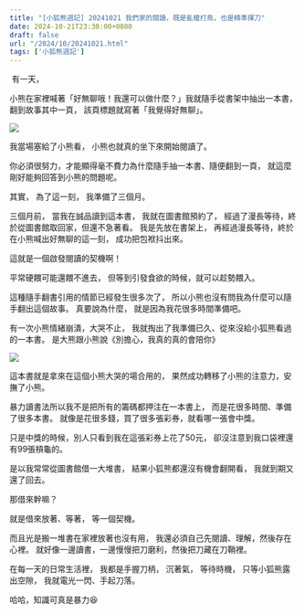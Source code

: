 ```yaml
---
title: "[小狐熊週記] 20241021 我們家的閱讀，既是亂槍打鳥，也是精準揮刀"
date: 2024-10-21T23:30:00+0800
draft: false
url: "/2024/10/20241021.html"
tags: ['小狐熊週記']
---
```


 有一天，

小熊在家裡喊著「好無聊哦！我還可以做什麼？」我就隨手從書架中抽出一本書，
翻到故事其中一頁，
該頁標題就寫著「我覺得好無聊」。


![](https://blogger.googleusercontent.com/img/b/R29vZ2xl/AVvXsEjysBHv36EvrktrqA6b5WNmcPz4irfI3AzljdFB0odSnKMWls5EunbCfGymxZXBThIw2ZSqQamiJCO4UOBT_YNCkHUw_jOBPBFq4Hcj4vEjgj0y1ko0BR6al4kAeqLQkgZpW91dAW0fE5dEg8-WmZJLKDIh2Wh8drbt93868ZBj8ls2_oBS4zsEBjzHyf0/s320/PXL_20241021_131850515.jpg)


我當場塞給了小熊看，
小熊也就真的坐下來開始閱讀了。

你必須很努力，才能顯得毫不費力為什麼隨手抽一本書、隨便翻到一頁，
就這麼剛好能夠回答到小熊的問題呢。

其實，
為了這一刻，
我準備了三個月。

三個月前，
當我在誠品讀到這本書，
我就在圖書館預約了，
經過了漫長等待，終於從圖書館取回家，但還不急著看。
我是先放在書架上，
再經過漫長等待，終於在小熊喊出好無聊的這一刻，
成功把包袱抖出來。

這就是一個啟發閱讀的契機啊！

平常硬餵可能還餵不進去，
但等到引發食欲的時候，就可以趁勢餵入。

這種隨手翻書引用的情節已經發生很多次了，
所以小熊也沒有問我為什麼可以隨手翻出這個故事。
真要說為什麼，
就是因為我花很多時間準備吧。

有一次小熊情緒崩潰，大哭不止，
我就掏出了我準備已久、從來沒給小狐熊看過的一本書。
是大熊跟小熊說《別擔心，我真的真的會陪你》



![](https://blogger.googleusercontent.com/img/a/AVvXsEjsaLxOh8a8YIyfdmwwTlQZ1V21_2qQCMor81dk7xo64H9VztpPBVkauQAOhFPqTbs-p7ZNsTC0dLzuv1740_3-yU_mJZbFp3TCTjPH9Q8VycXnpted9o3wep-yO7sQIBrsOqEIPxGYCQc3zoVvrxtiS7KsjP4VMVR-PxariuNryO_cf0O1Wn1c4_kQKpI)


這本書就是拿來在這個小熊大哭的場合用的，
果然成功轉移了小熊的注意力，安撫了小熊。

暴力讀書法所以我不是把所有的籌碼都押注在一本書上，
而是花很多時間、準備了很多本書。
就像是花很多錢，買了很多張彩券，就看哪一張會中獎。

只是中獎的時候，別人只看到我在這張彩券上花了50元，
卻沒注意到我口袋裡還有99張槓龜的。

是以我常常從圖書館借一大堆書，
結果小狐熊都還沒有機會翻開看，
我就到期又還了回去。

那借來幹嘛？

就是借來放著、等著，
等一個契機。

而且光是搬一堆書在家裡放著也沒有用，
我還必須自己先閱讀、理解，然後存在心裡。
就好像一邊讀書，一邊慢慢把刀磨利，然後把刀藏在刀鞘裡。

在每一天的日常生活裡，
我都是手握刀柄，
沉著氣，
等待時機，
只等小狐熊露出空隙，
我就電光一閃、手起刀落。

哈哈，知識可真是暴力😆


